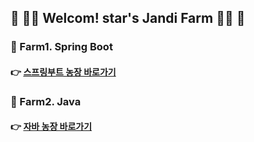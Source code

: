 

## :green_heart: :woman_farmer: Welcom! star's Jandi Farm​ :woman_farmer: :green_heart:





### :seedling: Farm1. Spring Boot

#### 					:point_right: [스프링부트 농장 바로가기]() 



### :seedling: Farm2. Java

#### 					:point_right: [자바 농장 바로가기]() 
